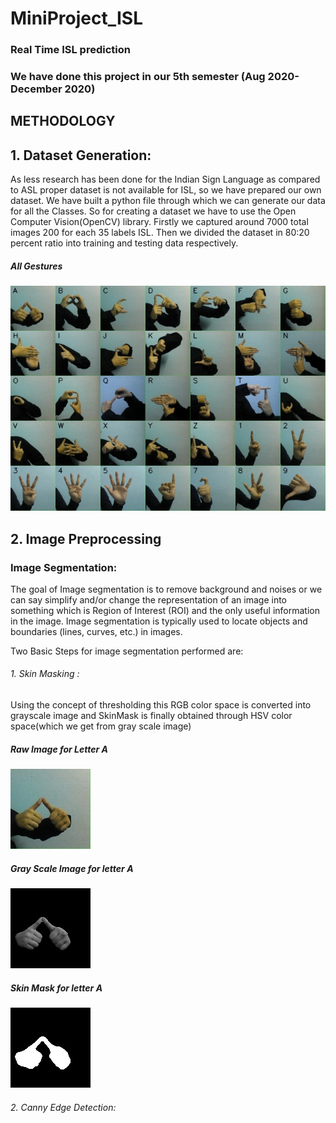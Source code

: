 # MiniProject_ISL
### Real Time ISL prediction

### We have done this project in our 5th semester (Aug 2020- December 2020)


## METHODOLOGY

## 1. Dataset Generation:
  
As less research has been done for the Indian Sign Language as compared to ASL proper dataset
is not available for ISL, so we have prepared our own dataset. We have built a python file
through which we can generate our data for all the Classes. So for creating a dataset we have to
use the Open Computer Vision(OpenCV) library. Firstly we captured around 7000 total images
200 for each 35 labels ISL. Then we divided the dataset in 80:20 percent ratio into training and
testing data respectively.


##### All Gestures            
   ![All gestures](all_gestures.jpg) 



## 2.  Image Preprocessing

### Image Segmentation:

The goal of Image segmentation is to remove background and noises or we can say simplify
and/or change the representation of an image into something which is Region of Interest (ROI)
and the only useful information in the image. Image segmentation is typically used to locate
objects and boundaries (lines, curves, etc.) in images.

Two Basic Steps for image segmentation performed are:

###### 1. Skin Masking :
Using the concept of thresholding this RGB color space is converted into
grayscale image and SkinMask is finally obtained through HSV color space(which we get
from gray scale image)

##### Raw Image for Letter A
   ![Raw Image for letter A](rawimageA.jpg)

##### Gray Scale Image for letter A
   ![Gray Scale Image for letter A](skin.jpg)

##### Skin Mask for letter A
   ![Skin Mask Image for letter A](skinmaskA.jpg)

###### 2. Canny Edge Detection:








